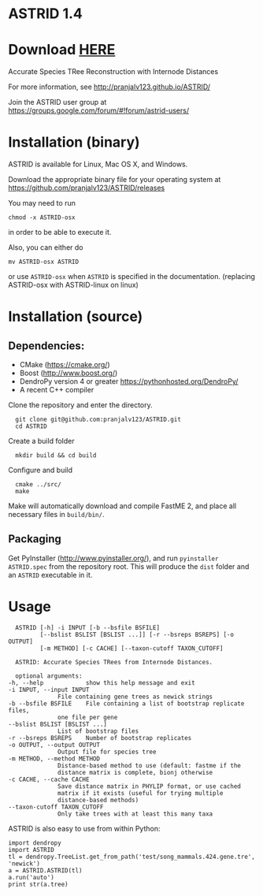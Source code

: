 # ASTRID 1.4

# Download [HERE](https://github.com/pranjalv123/ASTRID/releases)

Accurate Species TRee Reconstruction with Internode Distances

For more information, see http://pranjalv123.github.io/ASTRID/

Join the ASTRID user group at https://groups.google.com/forum/#!forum/astrid-users/

# Installation (binary)

ASTRID is available for Linux, Mac OS X, and Windows. 

Download the appropriate binary file for your operating system at https://github.com/pranjalv123/ASTRID/releases

You may need to run

    chmod -x ASTRID-osx 

in order to be able to execute it.

Also, you can either do

    mv ASTRID-osx ASTRID
    
or use `ASTRID-osx` when `ASTRID` is specified in the documentation. (replacing ASTRID-osx with ASTRID-linux on linux) 

# Installation (source)

## Dependencies:
   - CMake (https://cmake.org/)
   - Boost (http://www.boost.org/)
   - DendroPy version 4 or greater https://pythonhosted.org/DendroPy/
   - A recent C++ compiler
   
Clone the repository and enter the directory.

      git clone git@github.com:pranjalv123/ASTRID.git
      cd ASTRID

Create a build folder

      mkdir build && cd build

Configure and build

      cmake ../src/
      make

Make will automatically download and compile FastME 2, and place all
necessary files in `build/bin/`.

## Packaging

Get PyInstaller (http://www.pyinstaller.org/), and run `pyinstaller
ASTRID.spec` from the repository root. This will produce the `dist`
folder and an `ASTRID` executable in it.

# Usage
      ASTRID [-h] -i INPUT [-b --bsfile BSFILE]
             [--bslist BSLIST [BSLIST ...]] [-r --bsreps BSREPS] [-o OUTPUT]
             [-m METHOD] [-c CACHE] [--taxon-cutoff TAXON_CUTOFF]

      ASTRID: Accurate Species TRees from Internode Distances.

      optional arguments:
	-h, --help            show this help message and exit
	-i INPUT, --input INPUT
			      File containing gene trees as newick strings
	-b --bsfile BSFILE    File containing a list of bootstrap replicate files,
			      one file per gene
	--bslist BSLIST [BSLIST ...]
			      List of bootstrap files
	-r --bsreps BSREPS    Number of bootstrap replicates
	-o OUTPUT, --output OUTPUT
			      Output file for species tree
	-m METHOD, --method METHOD
			      Distance-based method to use (default: fastme if the
			      distance matrix is complete, bionj otherwise
	-c CACHE, --cache CACHE
			      Save distance matrix in PHYLIP format, or use cached
			      matrix if it exists (useful for trying multiple
			      distance-based methods)
	--taxon-cutoff TAXON_CUTOFF
			      Only take trees with at least this many taxa

ASTRID is also easy to use from within Python:

    import dendropy
    import ASTRID
    tl = dendropy.TreeList.get_from_path('test/song_mammals.424.gene.tre', 'newick')
    a = ASTRID.ASTRID(tl)
    a.run('auto')
    print str(a.tree)
    
    
